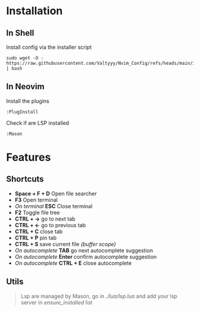 # Installation
## In Shell
Install config via the installer script

    sudo wget -O - https://raw.githubusercontent.com/Valtyyy/Nvim_Config/refs/heads/main/install.sh | bash
## In Neovim
Install the plugins

    :PlugInstall

Check if are LSP installed

    :Mason

# Features

## Shortcuts
 - **Space + F + D** Open file searcher
 - **F3** Open terminal
 - *On terminal* **ESC** Close terminal
 - **F2** Toggle file tree
 - **CTRL + →** go to  next tab
 - **CTRL + ←** go to previous tab
 - **CTRL + C** close tab
 - **CTRL + P** pin tab
 - **CTRL + S** save current file *(buffer scope)*
 - *On autocomplete* **TAB** go next autocomplete suggestion
 - *On autocomplete* **Enter** confirm autocomplete suggestion
 - *On autocomplete* **CTRL + E** close autocomplete

## Utils
> Lsp are managed by Mason, go in *./lua/lsp.lua* and add your lsp server in *ensure_installed* list
